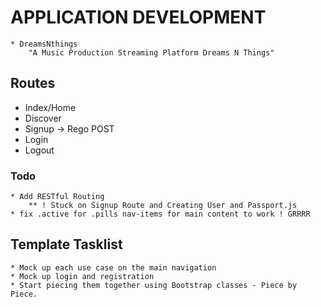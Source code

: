 # APPLICATION DEVELOPMENT
	* DreamsNthings 
		"A Music Production Streaming Platform Dreams N Things"

## Routes
* Index/Home
* Discover
* Signup -> Rego POST
* Login
* Logout

### Todo
	* Add RESTful Routing
		** ! Stuck on Signup Route and Creating User and Passport.js 
	* fix .active for .pills nav-items for main content to work ! GRRRR

## Template Tasklist
	* Mock up each use case on the main navigation
	* Mock up login and registration
	* Start piecing them together using Bootstrap classes - Piece by Piece.